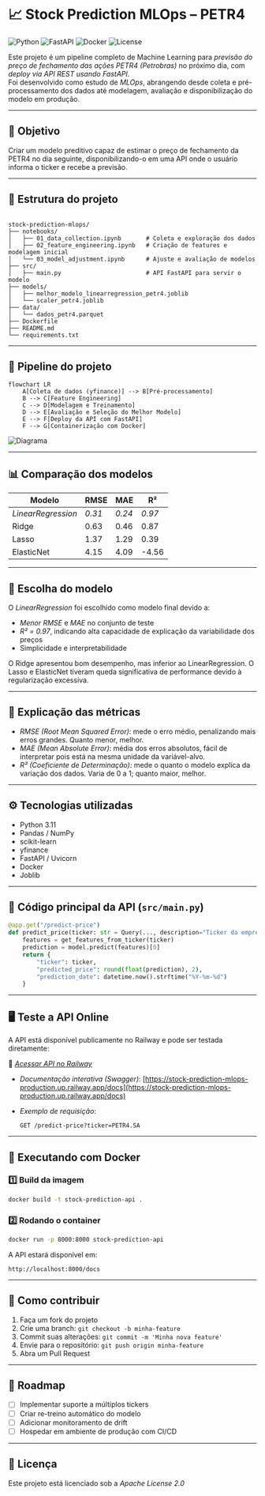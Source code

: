 # 📈 Stock Prediction MLOps – PETR4

![Python](https://img.shields.io/badge/Python-3.11-blue)
![FastAPI](https://img.shields.io/badge/FastAPI-0.95.0-brightgreen)
![Docker](https://img.shields.io/badge/Docker-Ready-blue)
![License](https://img.shields.io/badge/License-Apache%202.0-yellow)

Este projeto é um pipeline completo de Machine Learning para *previsão do preço de fechamento das ações PETR4 (Petrobras)* no próximo dia, com *deploy via API REST usando FastAPI*.  
Foi desenvolvido como estudo de *MLOps*, abrangendo desde coleta e pré-processamento dos dados até modelagem, avaliação e disponibilização do modelo em produção.

---

## 🚀 Objetivo
Criar um modelo preditivo capaz de estimar o preço de fechamento da PETR4 no dia seguinte, disponibilizando-o em uma API onde o usuário informa o ticker e recebe a previsão.

---

## 📂 Estrutura do projeto
```

stock-prediction-mlops/
├── notebooks/
│   ├── 01_data_collection.ipynb       # Coleta e exploração dos dados
│   ├── 02_feature_engineering.ipynb   # Criação de features e modelagem inicial
│   └── 03_model_adjustment.ipynb      # Ajuste e avaliação de modelos
├── src/
│   ├── main.py                        # API FastAPI para servir o modelo
├── models/
│   ├── melhor_modelo_linearregression_petr4.joblib
│   └── scaler_petr4.joblib
├── data/
│   └── dados_petr4.parquet
├── Dockerfile
├── README.md
└── requirements.txt

````

---

## 🧠 Pipeline do projeto

```mermaid
flowchart LR
    A[Coleta de dados (yfinance)] --> B[Pré-processamento]
    B --> C[Feature Engineering]
    C --> D[Modelagem e Treinamento]
    D --> E[Avaliação e Seleção do Melhor Modelo]
    E --> F[Deploy da API com FastAPI]
    F --> G[Containerização com Docker]
````

![Diagrama](diagram.png)

---

## 📊 Comparação dos modelos

| Modelo               | RMSE     | MAE      | R²       |
| -------------------- | -------- | -------- | -------- |
| *LinearRegression* | *0.31* | *0.24* | *0.97* |
| Ridge                | 0.63     | 0.46     | 0.87     |
| Lasso                | 1.37     | 1.29     | 0.39     |
| ElasticNet           | 4.15     | 4.09     | -4.56    |

---

## 🎯 Escolha do modelo

O *LinearRegression* foi escolhido como modelo final devido a:

* *Menor RMSE* e *MAE* no conjunto de teste
* *R² = 0.97*, indicando alta capacidade de explicação da variabilidade dos preços
* Simplicidade e interpretabilidade

O Ridge apresentou bom desempenho, mas inferior ao LinearRegression.
O Lasso e ElasticNet tiveram queda significativa de performance devido à regularização excessiva.

---

## 📏 Explicação das métricas

* *RMSE (Root Mean Squared Error)*: mede o erro médio, penalizando mais erros grandes. Quanto menor, melhor.
* *MAE (Mean Absolute Error)*: média dos erros absolutos, fácil de interpretar pois está na mesma unidade da variável-alvo.
* *R² (Coeficiente de Determinação)*: mede o quanto o modelo explica da variação dos dados. Varia de 0 a 1; quanto maior, melhor.

---

## ⚙️ Tecnologias utilizadas

* Python 3.11
* Pandas / NumPy
* scikit-learn
* yfinance
* FastAPI / Uvicorn
* Docker
* Joblib

---

## 📜 Código principal da API (`src/main.py`)

```python
@app.get("/predict-price")
def predict_price(ticker: str = Query(..., description="Ticker da empresa, ex: PETR4.SA")):
    features = get_features_from_ticker(ticker)
    prediction = model.predict(features)[0]
    return {
        "ticker": ticker,
        "predicted_price": round(float(prediction), 2),
        "prediction_date": datetime.now().strftime("%Y-%m-%d")
    }
```

---

## 🖥️ Teste a API Online

A API está disponível publicamente no Railway e pode ser testada diretamente:

🔗 *[Acessar API no Railway](https://stock-prediction-mlops-production.up.railway.app/)*

* *Documentação interativa (Swagger)*:
  [https://stock-prediction-mlops-production.up.railway.app/docs](https://stock-prediction-mlops-production.up.railway.app/docs)

* *Exemplo de requisição*:

  ```
  GET /predict-price?ticker=PETR4.SA
  ```

---

## 🐳 Executando com Docker

### 1️⃣ Build da imagem

```bash
docker build -t stock-prediction-api .
```

### 2️⃣ Rodando o container

```bash
docker run -p 8000:8000 stock-prediction-api
```

A API estará disponível em:

```
http://localhost:8000/docs
```

---

## 🤝 Como contribuir

1. Faça um fork do projeto
2. Crie uma branch: `git checkout -b minha-feature`
3. Commit suas alterações: `git commit -m 'Minha nova feature'`
4. Envie para o repositório: `git push origin minha-feature`
5. Abra um Pull Request

---

## 📅 Roadmap

* [ ] Implementar suporte a múltiplos tickers
* [ ] Criar re-treino automático do modelo
* [ ] Adicionar monitoramento de drift
* [ ] Hospedar em ambiente de produção com CI/CD

---

## 📄 Licença

Este projeto está licenciado sob a *Apache License 2.0*